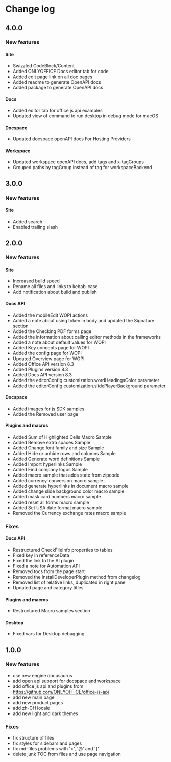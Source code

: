 # Change log

## 4.0.0

### New features

#### Site

* Swizzled CodeBlock/Content
* Added ONLYOFFICE Docs editor tab for code
* Added edit page link on all doc pages
* Added readme to generate OpenAPI docs
* Added package to generate OpenAPI docs

#### Docs

* Added editor tab for office js api examples
* Updated view of command to run desktop in debug mode for macOS

#### Docspace

* Updated docspace openAPI docs For Hosting Providers

#### Workspace

* Updated workspace openAPI docs, add tags and x-tagGroups
* Grouped paths by tagGroup instead of tag for workspaceBackend

## 3.0.0

### New features

#### Site

* Added search
* Enabled trailing slash

## 2.0.0

### New features

#### Site

* Increased build speed
* Rename all files and links to kebab-case
* Add notification about build and publish

#### Docs API

* Added the mobileEdit WOPI actions
* Added a note about using token in body and updated the Signature section
* Added the Checking PDF forms page
* Added the information about calling editor methods in the frameworks
* Added a note about default values for WOPI
* Added Key concepts page for WOPI
* Added the config page for WOPI
* Updated Overview page for WOPI
* Added Office API version 8.3
* Added Plugins version 8.3
* Added Docs API version 8.3
* Added the editorConfig.customization.wordHeadingsColor parameter
* Added the editorConfig.customization.slidePlayerBackground parameter

#### Docspace

* Added images for js SDK samples
* Added the Removed user page

#### Plugins and macros

* Added Sum of Highlighted Cells Macro Sample
* Added Remove extra spaces Sample
* Added Change font family and size Sample
* Added Hide or unhide rows and columns Sample
* Added Generate word definitions Sample
* Added Import hyperlinks Sample
* Added Find company logos Sample
* Added macro sample that adds state from zipcode
* Added currency-conversion macro sample
* Added generate hyperlinks in document macro sample
* Added change slide background color macro sample
* Added mask card numbers macro sample
* Added reset all forms macro sample
* Added Set USA date format macro sample
* Removed the Currency exchange rates macro sample

### Fixes

#### Docs API

* Restructured CheckFileInfo properties to tables
* Fixed key in referenceData
* Fixed the link to the AI plugin
* Fixed a note for Automation API
* Removed tocs from the page start
* Removed the InstallDeveloperPlugin method from changelog
* Removed list of relative links, duplicated in right pane
* Updated page and category titles

#### Plugins and macros

* Restructured Macro samples section

#### Desktop

* Fixed vars for Desktop debugging

## 1.0.0

### New features

* use new engine docusaurus
* add open api support for docspace and workspace
* add office js api and plugins from https://github.com/ONLYOFFICE/office-js-api
* add new main page
* add new product pages
* add zh-CH locale
* add new light and dark themes

### Fixes

* fix structure of files
* fix styles for sidebars and pages
* fix md-files problems with '<', '@' and '{'
* delete junk TOC from files and use page navigation
